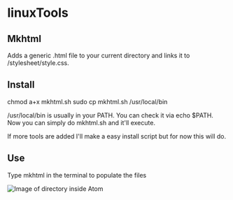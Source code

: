 # linuxTools
## Mkhtml

Adds a generic .html file to your current directory and links it to /stylesheet/style.css.

## Install

chmod a+x mkhtml.sh
sudo cp mkhtml.sh /usr/local/bin

/usr/local/bin is usually in your PATH. You can check it via echo $PATH. Now you can simply do
mkhtml.sh and it'll execute.

If more tools are added I'll make a easy install script but for now this will do.

## Use

Type mkhtml in the terminal to populate the files

![Image of directory inside Atom](https://github.com/Nswayze/linuxTools/blob/main/screenshot.png)
